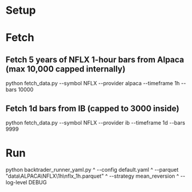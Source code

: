 
# Setup



# Fetch

## Fetch 5 years of NFLX 1-hour bars from Alpaca (max 10,000 capped internally)
python fetch_data.py --symbol NFLX --provider alpaca --timeframe 1h --bars 10000

## Fetch 1d bars from IB (capped to 3000 inside)
python fetch_data.py --symbol NFLX --provider ib --timeframe 1d --bars 9999

# Run 

python backtrader_runner_yaml.py ^
  --config default.yaml ^
  --parquet "data\ALPACA\NFLX\1h\nflx_1h.parquet" ^
  --strategy mean_reversion ^
  --log-level DEBUG